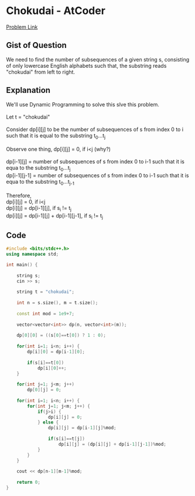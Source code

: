 # Chokudai - AtCoder
[Problem Link](https://atcoder.jp/contests/abc211/tasks/abc211_c)

## Gist of Question
We need to find the number of subsequences of a given string s, consisting of only lowercase English alphabets such that, the substring reads "chokudai" from left to right.

## Explanation
We'll use Dynamic Programming to solve this slve this problem.
<br><br>
Let t = "chokudai"
<br><br>
Consider dp[i][j] to be the number of subsequences of s from index 0 to i such that it is equal to the substring t<sub>0</sub>...t<sub>j</sub>
<br><br>
Observe one thing, dp[i][j] = 0, if i<j (why?)
<br><br>
dp[i-1][j] = number of subsequences of s from index 0 to i-1 such that it is equa to the substring t<sub>0</sub>...t<sub>j</sub>  
dp[i-1][j-1] = number of subsequences of s from index 0 to i-1 such that it is equa to the substring t<sub>0</sub>...t<sub>j-1</sub>
<br><br>
Therefore,  
dp[i][j] = 0, if i<j  
dp[i][j] = dp[i-1][j], if s<sub>i</sub> != t<sub>j</sub>  
dp[i][j] = dp[i-1][j] + dp[i-1][j-1], if s<sub>i</sub> != t<sub>j</sub>

## Code
```cpp
#include <bits/stdc++.h>
using namespace std;

int main() {
	
    string s;
    cin >> s;
    
    string t = "chokudai";
    
    int n = s.size(), m = t.size();
    
    const int mod = 1e9+7;
    
    vector<vector<int>> dp(n, vector<int>(m));
    
    dp[0][0] = ((s[0]==t[0]) ? 1 : 0);
    
    for(int i=1; i<n; i++) {
        dp[i][0] = dp[i-1][0];
        
        if(s[i]==t[0])
            dp[i][0]++;
    }
    
    for(int j=1; j<m; j++)
        dp[0][j] = 0;
    
    for(int i=1; i<n; i++) {
        for(int j=1; j<m; j++) {
            if(j>i) {
                dp[i][j] = 0;
            } else {
                dp[i][j] = dp[i-1][j]%mod;
                
                if(s[i]==t[j])
                    dp[i][j] = (dp[i][j] + dp[i-1][j-1])%mod;
            }
        }
    }
    
    cout << dp[n-1][m-1]%mod;
	
	return 0;
}
```
